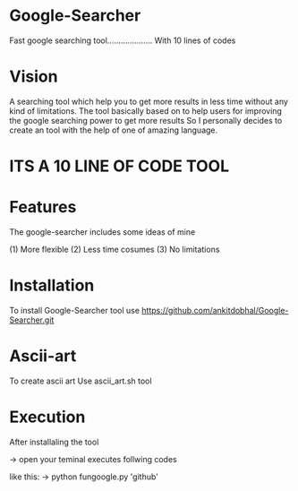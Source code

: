 # Google-Searcher
Fast google searching tool....................
With 10 lines of codes

# Vision
A searching tool which help you to get more results in less time without any kind of limitations.
The tool basically based on to help users for improving the google searching power to get more results 
So I personally decides to create an tool with the help of one of amazing language.

# ITS A 10 LINE OF CODE TOOL

# Features
The google-searcher includes some ideas of mine

(1) More flexible
(2) Less time cosumes
(3) No limitations

# Installation
To install Google-Searcher tool use 
https://github.com/ankitdobhal/Google-Searcher.git

# Ascii-art
To create ascii art
Use ascii_art.sh tool

# Execution
After installaling the tool

-> open your teminal
   executes follwing codes
   
   like this:
   -> python fungoogle.py 'github'
